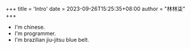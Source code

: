 +++
title = 'Intro'
date = 2023-09-26T15:25:35+08:00
author = "林林柒"
+++

* I'm chinese.
* I'm programmer.
* I'm brazilian jiu-jitsu blue belt. 
